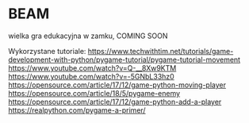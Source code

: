# BEAM
wielka gra edukacyjna w zamku, COMING SOON

Wykorzystane tutoriale:
https://www.techwithtim.net/tutorials/game-development-with-python/pygame-tutorial/pygame-tutorial-movement
https://www.youtube.com/watch?v=Q-__8Xw9KTM
https://www.youtube.com/watch?v=-5GNbL33hz0
https://opensource.com/article/17/12/game-python-moving-player
https://opensource.com/article/18/5/pygame-enemy
https://opensource.com/article/17/12/game-python-add-a-player
https://realpython.com/pygame-a-primer/
